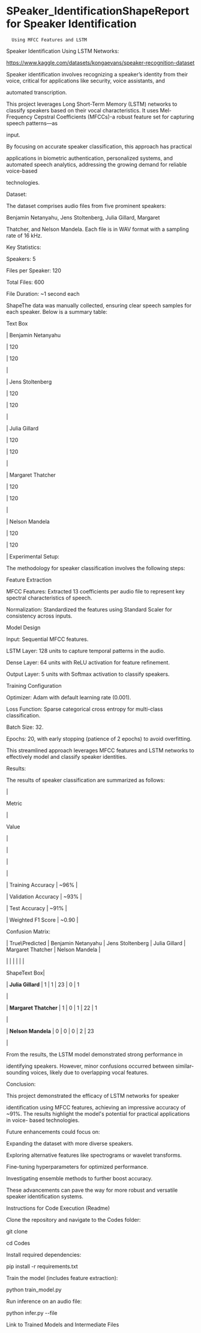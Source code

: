 # SPeaker_IdentificationShapeReport for Speaker Identification 

      Using MFCC Features and LSTM 

 

Speaker Identification Using LSTM Networks: 

https://www.kaggle.com/datasets/kongaevans/speaker-recognition-dataset 

 

Speaker identification involves recognizing a speaker’s identity from their voice, critical for applications like security, voice assistants, and 

automated transcription. 

This project leverages Long Short-Term Memory (LSTM) networks to classify speakers based on their vocal characteristics. It uses Mel-Frequency Cepstral Coefficients (MFCCs)-a robust feature set for capturing speech patterns—as 

input. 

By focusing on accurate speaker classification, this approach has practical 

applications in biometric authentication, personalized systems, and automated speech analytics, addressing the growing demand for reliable voice-based 

technologies. 

 

 

Dataset: 

 

The dataset comprises audio files from five prominent speakers: 

Benjamin Netanyahu, Jens Stoltenberg, Julia Gillard, Margaret 

Thatcher, and Nelson Mandela. Each file is in WAV format with a sampling rate of 16 kHz. 

 

Key Statistics: 

 

Speakers: 5 

Files per Speaker: 120 

Total Files: 600 

File Duration: ~1 second each 

 

 

ShapeThe data was manually collected, ensuring clear speech samples for each speaker. Below is a summary table: 

 

Text Box 

 

| Benjamin Netanyahu 

| 120 

| 120 

| 

| Jens Stoltenberg 

| 120 

| 120 

| 

| Julia Gillard 

| 120 

| 120 

| 

| Margaret Thatcher 

| 120 

| 120 

| 

| Nelson Mandela 

| 120 

| 120 

| 
Experimental Setup: 

The methodology for speaker classification involves the following steps: 

Feature Extraction 

MFCC Features: Extracted 13 coefficients per audio file to represent key spectral characteristics of speech. 

Normalization: Standardized the features using Standard Scaler for consistency across inputs. 

Model Design 

Input: Sequential MFCC features. 

LSTM Layer: 128 units to capture temporal patterns in the audio. 

Dense Layer: 64 units with ReLU activation for feature refinement. 

Output Layer: 5 units with Softmax activation to classify speakers. 

Training Configuration 

Optimizer: Adam with default learning rate (0.001). 

Loss Function: Sparse categorical cross entropy for multi-class classification. 

Batch Size: 32. 

Epochs: 20, with early stopping (patience of 2 epochs) to avoid overfitting. 

This streamlined approach leverages MFCC features and LSTM networks to effectively model and classify speaker identities. 

 

 

Results: 

The results of speaker classification are summarized as follows: 

 

| 

Metric 

| 

Value 

| 

| 

 

| 

 

| 

| Training Accuracy	|	~96%	| 

| Validation Accuracy |	~93%	| 

| Test Accuracy	| ~91%	| 

| Weighted F1 Score	| ~0.90	| 

Confusion Matrix: 

|	True\Predicted	| Benjamin Netanyahu | Jens Stoltenberg | Julia Gillard | Margaret Thatcher | Nelson Mandela | 

|	|	|	|	|	| 

ShapeText Box| 

 | **Julia Gillard**	| 1	| 1	| 23	| 0	| 1 

| 

| **Margaret Thatcher** | 1	| 0	| 1	| 22	| 1 

| 

| **Nelson Mandela**	| 0	| 0	| 0	| 2	| 23 

| 

From the results, the LSTM model demonstrated strong performance in 

identifying speakers. However, minor confusions occurred between similar- sounding voices, likely due to overlapping vocal features. 

 

 

Conclusion: 

This project demonstrated the efficacy of LSTM networks for speaker 

identification using MFCC features, achieving an impressive accuracy of ~91%. The results highlight the model's potential for practical applications in voice- based technologies. 

Future enhancements could focus on: 

Expanding the dataset with more diverse speakers. 

Exploring alternative features like spectrograms or wavelet transforms. 

Fine-tuning hyperparameters for optimized performance. 

Investigating ensemble methods to further boost accuracy. 

These advancements can pave the way for more robust and versatile speaker identification systems. 

 

 

Instructions for Code Execution (Readme) 

Clone the repository and navigate to the Codes folder: 

git clone <repository-link> 

cd Codes 

Install required dependencies: 

pip install -r requirements.txt 

Train the model (includes feature extraction): 

python train_model.py 

Run inference on an audio file: 

python infer.py --file <path-to-audio-file> 

 

Link to Trained Models and Intermediate Files 

 
 
 

    
